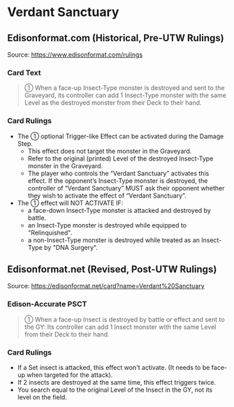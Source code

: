 # Verdant Sanctuary

## Edisonformat.com (Historical, Pre-UTW Rulings)

Source: https://www.edisonformat.com/rulings

### Card Text

> ① When a face-up Insect-Type monster is destroyed and sent to the Graveyard, its controller can add 1 Insect-Type monster with the same Level as the destroyed monster from their Deck to their hand.

### Card Rulings

*   The ① optional Trigger-like Effect can be activated during the Damage Step.
    *   This effect does not target the monster in the Graveyard.
    *   Refer to the original (printed) Level of the destroyed Insect-Type monster in the Graveyard.
    *   The player who controls the “Verdant Sanctuary” activates this effect. If the opponent’s Insect-Type monster is destroyed, the controller of “Verdant Sanctuary” MUST ask their opponent whether they wish to activate the effect of “Verdant Sanctuary”.
*   The ① effect will NOT ACTIVATE IF:
    *   a face-down Insect-Type monster is attacked and destroyed by battle.
    *   an Insect-Type monster is destroyed while equipped to "Relinquished".
    *   a non-Insect-Type monster is destroyed while treated as an Insect-Type by "DNA Surgery".

## Edisonformat.net (Revised, Post-UTW Rulings)

Source: https://edisonformat.net/card?name=Verdant%20Sanctuary

### Edison-Accurate PSCT

> ① When a face-up Insect is destroyed by battle or effect and sent to the GY:
> Its controller can add 1 Insect monster with the same Level from their Deck to their hand.

### Card Rulings

*   If a Set insect is attacked, this effect won't activate.
(It needs to be face-up when targeted for the attack).
*   If 2 insects are destroyed at the same time, this effect triggers twice.
*   You search equal to the original Level of the Insect in the GY, not its level on the field.
            